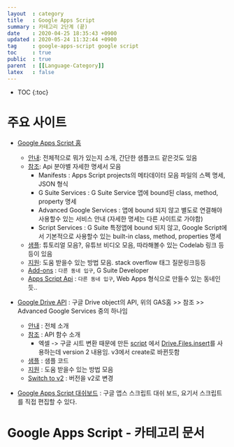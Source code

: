 ```yaml
---
layout  : category
title   : Google Apps Script 
summary : 카테고리 2단계 (끝) 
date    : 2020-04-25 18:35:43 +0900
updated : 2020-05-24 11:32:44 +0900
tag     : google-apps-script google script 
toc     : true
public  : true
parent  : [[Language-Category]] 
latex   : false
---
```

* TOC
{:toc}

# 주요 사이트

* [Google Apps Script 홈](https://developers.google.com/apps-script)
  * [안내](https://developers.google.com/apps-script/overview): 전체적으로 뭐가 있는지 소개, 간단한 샘플코드 같은것도 있음
  * [참조](https://developers.google.com/apps-script/reference): Api 분야별 자세한 명세서 모음 
    * Manifests : Apps Script projects의 메타데이터 모음 파일의 스펙 명세, JSON 형식 
    * G Suite Services : G Suite Service 앱에 bound된 class, method, property 명세
    * Advanced Google Services : 앱에 bound 되지 않고 별도로 연결해야 사용할수 있는 서비스 안내 (자세한 명세는 다른 사이트로 가야함) 
    * Script Services : G Suite 특정앱에 bound 되지 않고, Google Script에서 기본적으로 사용할수 있는 built-in class, method, properties 명세
  * [샘플](https://developers.google.com/apps-script/articles): 튜토리얼 모음?, 유튜브 비디오 모음, 따라해볼수 있는 Codelab 링크 등등이 있음
  * [지원](https://developers.google.com/apps-script/support): 도움 받을수 있는 방법 모음. stack overflow 태그 질문링크등등
  * [Add-ons](https://developers.google.com/gsuite/add-ons/overview) : `다른 동네 입구`, G Suite Developer
  * [Apps Script Api](https://developers.google.com/apps-script/api) : `다른 동네 입구`, Web Apps 형식으로 만들수 있는 동네인듯..

* [Google Drive API](https://developers.google.com/drive) : 구글 Drive object의 API, 위의 GAS홈 >> 참조 >> Advanced Google Services 중의 하나임
  * [안내](https://developers.google.com/drive/api/v3/about-sdk) : 전체 소개
  * [참조](https://developers.google.com/drive/api/v3/reference) : API 함수 소개
    *  엑셀 -> 구글 시트 변환 때문에 만든 [script](https://script.google.com/d/1hXTwkOlL_vXyPA3eLr2m_v2ODr9xywaXM_iRxwyzXINC_ON8r9j8fUxs/edit) 에서 [Drive.Files.insert](https://developers.google.com/drive/api/v2/reference/files/insert)를 사용하는데 version 2 내용임. v3에서 create로 바뀐듯함
  * [샘플](https://developers.google.com/drive/api/v3/examples) : 샘플 코드
  * [지원](https://developers.google.com/drive/api/v3/support) : 도움 받을수 있는 방법 모음
  * [Switch to v2](https://developers.google.com/drive/api/v3/about-sdk) : 버전을 v2로 변경 

* [Google Apps Script 대쉬보드](https://script.google.com/home) : 구글 앱스 스크립트 대쉬 보드, 요기서 스크립트를 직접 편집할 수 있다.

# Google Apps Script - 카테고리 문서 
